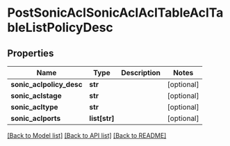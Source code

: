 # PostSonicAclSonicAclAclTableAclTableListPolicyDesc

## Properties
Name | Type | Description | Notes
------------ | ------------- | ------------- | -------------
**sonic_aclpolicy_desc** | **str** |  | [optional] 
**sonic_aclstage** | **str** |  | [optional] 
**sonic_acltype** | **str** |  | [optional] 
**sonic_aclports** | **list[str]** |  | [optional] 

[[Back to Model list]](../README.md#documentation-for-models) [[Back to API list]](../README.md#documentation-for-api-endpoints) [[Back to README]](../README.md)


